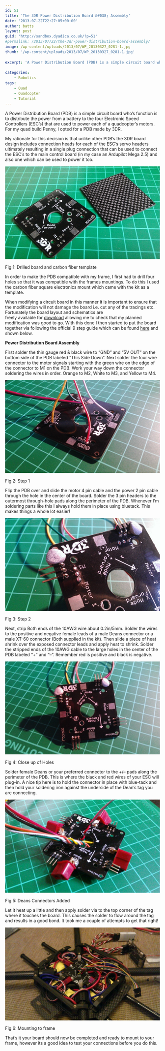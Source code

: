 ```yaml
---
id: 51
title: 'The 3DR Power Distribution Board &#038; Assembly'
date: '2013-07-22T22:27:05+00:00'
author: batts
layout: post
guid: 'http://sandbox.dyadica.co.uk/?p=51'
#permalink: /2013/07/22/the-3dr-power-distribution-board-assembly/
image: /wp-content/uploads/2013/07/WP_20130327_0281-1.jpg
thumb: '/wp-content/uploads/2013/07/WP_20130327_0281-1.jpg'

excerpt: 'A Power Distribution Board (PDB) is a simple circuit board who’s function is to distribute the power from a battery to the four Electronic Speed Controllers (ESC’s)'

categories:
    - Robotics
tags:
    - Quad
    - Quadcopter
    - Tutorial
---
```


A Power Distribution Board (PDB) is a simple circuit board who’s function is to distribute the power from a battery to the four Electronic Speed Controllers (ESC’s) that are used to power each of a quadcopter’s motors. For my quad build Penny, I opted for a PDB made by 3DR.

My rationale for this decision is that unlike other PDB’s the 3DR board design includes connection heads for each of the ESC’s servo headers ultimately resulting in a single plug connection that can be used to connect the ESC’s to the main control board (in my case an Ardupilot Mega 2.5) and also one which can be used to power it too.

[![Drilled Board](/wp-content/uploads/2013/03/WP_20130327_010-1024x614.jpg)](/wp-content/uploads/2013/03/WP_20130327_010.jpg)

<span class="caption">Fig 1: Drilled board and carbon fiber template</span>

In order to make the PDB compatible with my frame, I first had to drill four holes so that it was compatible with the frames mountings. To do this I used the carbon fiber square electronics mount which came with the kit as a template.

When modifying a circuit board in this manner it is important to ensure that the modification will not damage the board i.e. cut any of the tracings etc. Fortunately the board layout and schematics are  
freely available for [download](http://stuff.storediydrones.com/Power_Distribution_Board.rar "Power Distribution Board") allowing me to check that my planned modification was good to go. With this done I then started to put the board together via following the official 9 step guide which can be found [here](http://stuff.storediydrones.com/ArduCopter3DRAssemblyInstructions "Assembly Instructions") and shown below.

**Power Distribution Board Assembly**

First solder the thin gauge red &amp; black wire to “GND” and “5V OUT” on the bottom side of the PDB labeled “This Side Down”. Next solder the four wire connector to the motor signals starting with the green wire on the edge of the connector to M1 on the PDB. Work your way down the connector soldering the wires in order. Orange to M2, White to M3, and Yellow to M4.

[![Step 1](/wp-content/uploads/2013/03/WP_20130327_014-1024x614.jpg)](/wp-content/uploads/2013/03/WP_20130327_014.jpg)

<span class="caption">Fig 2: Step 1</span>

Flip the PDB over and slide the motor 4 pin cable and the power 2 pin cable through the hole in the center of the board. Solder the 3 pin headers to the outermost through-hole pads along the perimeter of the PDB. Whenever I’m soldering parts like this I always hold them in place using bluetack. This makes things a whole lot easier!

[![Step 2](/wp-content/uploads/2013/03/WP_20130327_023-1024x614.jpg)](/wp-content/uploads/2013/03/WP_20130327_023.jpg)

<span class="caption">Fig 3: Step 2</span>

Next, strip Both ends of the 10AWG wire about 0.2in/5mm. Solder the wires to the positive and negative female leads of a male Deans connector or a male XT-60 connector (Both supplied in the kit). Then slide a piece of heat shrink over the exposed connector leads and apply heat to shrink. Solder the stripped ends of the 10AWG cable to the large holes in the center of the PDB labeled “+” and “–”. Remember red is positive and black is negative.

[![Close up of Holes](/wp-content/uploads/2013/03/WP_20130327_018-1024x614.jpg)](/wp-content/uploads/2013/03/WP_20130327_018.jpg)

<span class="caption">Fig 4: Close up of Holes</span>

Solder female Deans or your preferred connector to the +/– pads along the perimeter of the PDB. This is where the black and red wires of your ESC will plug-in. A nice tip here is to hold the connector in place with blue-tack and then hold your soldering iron against the underside of the Dean’s tag you are connecting.

[![Deans Connectors Added](/wp-content/uploads/2013/03/WP_20130327_025-1024x614.jpg)](/wp-content/uploads/2013/03/WP_20130327_025.jpg)

<span class="caption">Fig 5: Deans Connectors Added</span>

Let it heat up a little and then apply solder via to the top corner of the tag where it touches the board. This causes the solder to flow around the tag and results in a good bond. It took me a couple of attempts to get that right!

[![Mounting to frame](/wp-content/uploads/2013/03/WP_20130327_033-1024x614.jpg)](/wp-content/uploads/2013/03/WP_20130327_033.jpg)

<span class="caption">Fig 6: Mounting to frame</span>

That’s it your board should now be completed and ready to mount to your frame, however its a good idea to test your connections before you do this.
